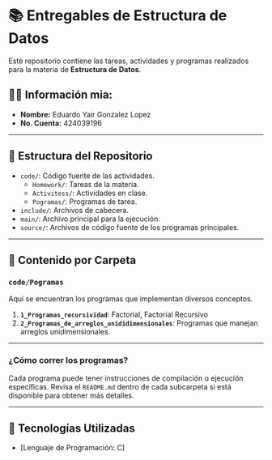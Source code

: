 # 📚 Entregables de Estructura de Datos

Este repositorio contiene las tareas, actividades y programas realizados para la materia de **Estructura de Datos**.

## 🧑‍💻 Información mia:

-   **Nombre:** Eduardo Yair Gonzalez Lopez
-   **No. Cuenta:** 424039196

---

## 📂 Estructura del Repositorio

-   `code/`: Código fuente de las actividades.
    -   `Homework/`: Tareas de la materia.
    -   `Activitess/`: Actividades en clase.
    -   `Pogramas/`: Programas de tarea.
-   `include/`: Archivos de cabecera.
-   `main/`: Archivo principal para la ejecución.
-   `source/`: Archivos de código fuente de los programas principales.

---

## 📝 Contenido por Carpeta

### `code/Pogramas`

Aquí se encuentran los programas que implementan diversos conceptos.

1.  **`1_Programas_recursividad`**: Factorial, Factorial Recursivo
2.  **`2_Programas_de_arreglos_unididimensionales`**: Programas que manejan arreglos unidimensionales.

---

### ¿Cómo correr los programas?

Cada programa puede tener instrucciones de compilación o ejecución específicas. Revisa el `README.md` dentro de cada subcarpeta si está disponible para obtener más detalles.

---

## 🚀 Tecnologías Utilizadas

-   [Lenguaje de Programación: C]
  